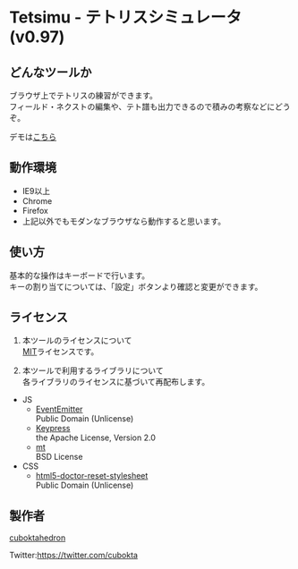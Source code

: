 Tetsimu - テトリスシミュレータ(v0.97)
====

## どんなツールか
ブラウザ上でテトリスの練習ができます。  
フィールド・ネクストの編集や、テト譜も出力できるので積みの考察などにどうぞ。  

デモは[こちら](http://www.cuboktahedron.sakura.ne.jp/tetsimu/)

## 動作環境
- IE9以上
- Chrome
- Firefox
- 上記以外でもモダンなブラウザなら動作すると思います。

## 使い方
基本的な操作はキーボードで行います。  
キーの割り当てについては、「設定」ボタンより確認と変更ができます。

## ライセンス
1. 本ツールのライセンスについて  
[MIT](https://github.com/cuboktahedron/tetsimu/blob/master/MIT-LICENSE.txt)ライセンスです。

2. 本ツールで利用するライブラリについて  
各ライブラリのライセンスに基づいて再配布します。
  - JS
    - [EventEmitter](https://github.com/Wolfy87/EventEmitter)  
      Public Domain (Unlicense)
    - [Keypress](https://github.com/dmauro/Keypress/)  
      the Apache License, Version 2.0
    - [mt](http://homepage2.nifty.com/magicant/sjavascript/mt.html)  
      BSD License
  - CSS
    - [html5-doctor-reset-stylesheet](http://cssreset.com/)  
      Public Domain (Unlicense)

## 製作者

[cuboktahedron](https://github.com/cuboktahedron)  

Twitter:https://twitter.com/cubokta
